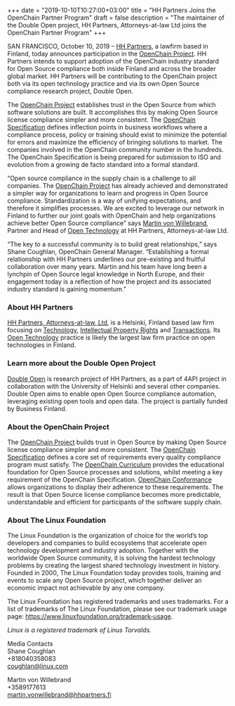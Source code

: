 +++
date = "2019-10-10T10:27:00+03:00"
title = "HH Partners Joins the OpenChain Partner Program"
draft = false
description = "The maintainer of the Double Open project, HH Partners, Attorneys-at-law Ltd joins the OpenChain Partner Program"
+++

SAN FRANCISCO, October 10, 2019 – [HH Partners](https://www.hhpartners.fi/en/), a lawfirm based in Finland, today announces participation in the [OpenChain Project](https://www.openchainproject.org/). HH Partners intends to support adoption of the OpenChain industry standard for Open Source compliance both inside Finland and across the broader global market. HH Partners will be contributing to the OpenChain project both via its open technology practice and via its own Open Source compliance research project, Double Open. 

The [OpenChain Project](https://www.openchainproject.org/) establishes trust in the Open Source from which software solutions are built. It accomplishes this by making Open Source license compliance simpler and more consistent. The [OpenChain Specification](https://www.openchainproject.org/get-started) defines inflection points in business workflows where a compliance process, policy or training should exist to minimize the potential for errors and maximize the efficiency of bringing solutions to market. The companies involved in the OpenChain community number in the hundreds. The OpenChain Specification is being prepared for submission to ISO and evolution from a growing de facto standard into a formal standard.

“Open source compliance in the supply chain is a challenge to all companies. The [OpenChain Project](https://www.openchainproject.org/) has already achieved and demonstrated a simpler way for organizations to learn and progress in Open Source compliance. Standardization is a way of unifying expectations, and therefore it simplifies processes. We are excited to leverage our network in Finland to further our joint goals with OpenChain and help organizations achieve better Open Source compliance” says [Martin von Willebrand](https://www.hhpartners.fi/en/staff/martin-von-willebrand-2/), Partner and Head of [Open Technology](https://www.hhpartners.fi/en/our-expertise/open-technologies/) at HH Partners, Attorneys-at-law Ltd. 

“The key to a successful community is to build great relationships,” says Shane Coughlan, OpenChain General Manager. “Establishing a formal relationship with HH Partners underlines our pre-existing and fruitful collaboration over many years. Martin and his team have long been a lynchpin of Open Source legal knowledge in North Europe, and their engagement today is a reflection of how the project and its associated industry standard is gaining momentum.”

### **About HH Partners**  
[HH Partners, Attorneys-at-law, Ltd](https://www.hhpartners.fi/en/), is a Helsinki, Finland based law firm focusing on [Technology](https://www.hhpartners.fi/en/our-expertise/technology/), [Intellectual Property Rights](https://www.hhpartners.fi/en/our-expertise/ipr-and-marketing/) and [Transactions](https://www.hhpartners.fi/en/our-expertise/mergers-acquisitions/). Its [Open Technology](https://www.hhpartners.fi/en/our-expertise/open-technologies/) practice is likely the largest law firm practice on open technologies in Finland.  

### **Learn more about the Double Open Project**  
[Double Open](https://www.doubleopen.org/) is research project of HH Partners, as a part of 4API project in collaboration with the University of Helsinki and several other companies. Double Open aims to enable open Open Source compliance automation, leveraging existing open tools and open data. The project is partially funded by Business Finland.  

### **About the OpenChain Project**  
The [OpenChain Project](https://www.openchainproject.org/) builds trust in Open Source by making Open Source license compliance simpler and more consistent. The [OpenChain Specification](https://www.openchainproject.org/get-started) defines a core set of requirements every quality compliance program must satisfy. The [OpenChain Curriculum](https://www.openchainproject.org/resources) provides the educational foundation for Open Source processes and solutions, whilst meeting a key requirement of the OpenChain Specification. [OpenChain Conformance](https://www.openchainproject.org/get-started/conformance) allows organizations to display their adherence to these requirements. The result is that Open Source license compliance becomes more predictable, understandable and efficient for participants of the software supply chain. 

### **About The Linux Foundation**  
The Linux Foundation is the organization of choice for the world’s top developers and companies to build ecosystems that accelerate open technology development and industry adoption. Together with the worldwide Open Source community, it is solving the hardest technology problems by creating the largest shared technology investment in history. Founded in 2000, The Linux Foundation today provides tools, training and events to scale any Open Source project, which together deliver an economic impact not achievable by any one company.    

The Linux Foundation has registered trademarks and uses trademarks. For a list of trademarks of The Linux Foundation, please see our trademark usage page: https://www.linuxfoundation.org/trademark-usage. 

*Linux is a registered trademark of Linus Torvalds.*

Media Contacts  
Shane Coughlan  
+818040358083  
<coughlan@linux.com> 

Martin von Willebrand  
+3589177613  
<martin.vonwillebrand@hhpartners.fi>


